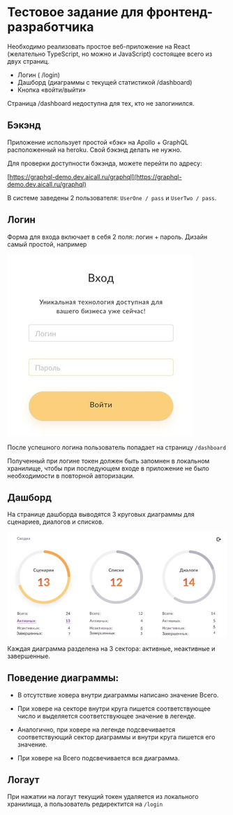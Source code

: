 # Тестовое задание для фронтенд-разработчика

Необходимо реализовать простое веб-приложение на React (желательно TypeScript, но можно и JavaScript) состоящее всего из двух страниц.

- Логин ( /login)
- Дашборд (диаграммы с текущей статистикой /dashboard)
- Кнопка «войти/выйти»

Страница /dashboard недоступна для тех, кто не залогинился.

## Бэкэнд

Приложение использует простой «бэк» на Apollo + GraphQL расположенный на heroku. Свой бэкэнд делать не нужно.

Для проверки доступности бэкэнда, можете перейти по адресу:

[https://graphql-demo.dev.aicall.ru/graphql](https://graphql-demo.dev.aicall.ru/graphql)

В системе заведены 2 пользователя: `UserOne / pass` и `UserTwo / pass`.

## Логин

Форма для входа включает в себя 2 поля: логин + пароль. Дизайн самый простой, например

![](public/login.jpg?raw=true)

После успешного логина пользователь попадает на страницу `/dashboard`

Полученный при логине токен должен быть запомнен в локальном хранилище, чтобы при последующем входе в приложение не было необходимости в повторной авторизации.

## Дашборд

На странице дашборда выводятся 3 круговых диаграммы для сценариев, диалогов и списков.

![](public/dashboard.jpg?raw=true)

Каждая диаграмма разделена на 3 сектора: активные, неактивные и завершенные.

## Поведение диаграммы:

- В отсутствие ховера внутри диаграммы написано значение Всего.

- При ховере на секторе внутри круга пишется соответствующее число и выделяется соответствующее значение в легенде.

- Аналогично, при ховере на легенде подсвечивается соответствующий сектор диаграммы и внутри круга пишется его значение.

- При ховере на Всего подсвечивается вся диаграмма.

## Логаут

При нажатии на логаут текущий токен удаляется из локального хранилища, а пользователь редиректится на `/login`
